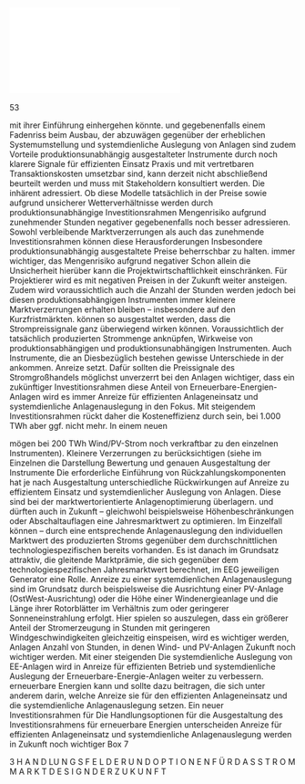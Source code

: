 ![./pages/page55.pdf](../assets/./pages/page55.pdf)




53

mit ihrer Einführung einhergehen könnte.
und gegebenenfalls einem Fadenriss beim Ausbau, der
abzuwägen gegenüber der erheblichen Systemumstellung
und systemdienliche Auslegung von Anlagen sind zudem
Vorteile produktionsunabhängig ausgestalteter Instrumente durch noch klarere Signale für effizienten Einsatz
Praxis und mit vertretbaren Transaktionskosten umsetzbar sind, kann derzeit nicht abschließend beurteilt werden und muss mit Stakeholdern konsultiert werden. Die
inhärent adressiert. Ob diese Modelle tatsächlich in der
Preise sowie aufgrund unsicherer Wetterverhältnisse werden durch produktionsunabhängige Investitionsrahmen
Mengenrisiko aufgrund zunehmender Stunden negativer
gegebenenfalls noch besser adressieren. Sowohl verbleibende Marktverzerrungen als auch das zunehmende
Investitionsrahmen können diese Herausforderungen
Insbesondere produktionsunabhängig ausgestaltete
Preise beherrschbar zu halten.
immer wichtiger, das Mengenrisiko aufgrund negativer
Schon allein die Unsicherheit hierüber kann die Projektwirtschaftlichkeit einschränken. Für Projektierer wird es
mit negativen Preisen in der Zukunft weiter ansteigen.
Zudem wird voraussichtlich auch die Anzahl der Stunden
werden jedoch bei diesen produktionsabhängigen Instrumenten immer kleinere Marktverzerrungen erhalten bleiben – insbesondere auf den Kurzfristmärkten.
können so ausgestaltet werden, dass die Strompreissignale ganz überwiegend wirken können. Voraussichtlich
der tatsächlich produzierten Strommenge anknüpfen,
Wirkweise von produktionsabhängigen und produktionsunabhängigen Instrumenten. Auch Instrumente, die an
Diesbezüglich bestehen gewisse Unterschiede in der
ankommen.
Anreize setzt. Dafür sollten die Preissignale des Stromgroßhandels möglichst unverzerrt bei den Anlagen
wichtiger, dass ein zukünftiger Investitionsrahmen diese
Anteil von Erneuerbare-Energien-Anlagen wird es immer
Anreize für effizienten Anlageneinsatz und systemdienliche Anlagenauslegung in den Fokus. Mit steigendem
Investitionsrahmen rückt daher die Kosteneffizienz durch
sein, bei 1.000 TWh aber ggf. nicht mehr. In einem neuen

mögen bei 200 TWh Wind/PV-Strom noch verkraftbar
zu den einzelnen Instrumenten). Kleinere Verzerrungen
zu berücksichtigen (siehe im Einzelnen die Darstellung
Bewertung und genauen Ausgestaltung der Instrumente
Die erforderliche Einführung von Rückzahlungskomponenten hat je nach Ausgestaltung unterschiedliche Rückwirkungen auf Anreize zu effizientem Einsatz und systemdienlicher Auslegung von Anlagen. Diese sind bei der
marktwertorientierte Anlagenoptimierung überlagern.
und dürften auch in Zukunft – gleichwohl beispielsweise Höhenbeschränkungen oder Abschaltauflagen eine
Jahresmarktwert zu optimieren. Im Einzelfall können –
durch eine entsprechende Anlagenauslegung den individuellen Marktwert des produzierten Stroms gegenüber dem durchschnittlichen technologiespezifischen
bereits vorhanden. Es ist danach im Grundsatz attraktiv,
die gleitende Marktprämie, die sich gegenüber dem technologiespezifischen Jahresmarktwert berechnet, im EEG
jeweiligen Generator eine Rolle. Anreize zu einer systemdienlichen Anlagenauslegung sind im Grundsatz durch
beispielsweise die Ausrichtung einer PV-Anlage (OstWest-Ausrichtung) oder die Höhe einer Windenergieanlage und die Länge ihrer Rotorblätter im Verhältnis zum
oder geringerer Sonneneinstrahlung erfolgt. Hier spielen
so auszulegen, dass ein größerer Anteil der Stromerzeugung in Stunden mit geringeren Windgeschwindigkeiten
gleichzeitig einspeisen, wird es wichtiger werden, Anlagen
Anzahl von Stunden, in denen Wind- und PV-Anlagen
Zukunft noch wichtiger werden. Mit einer steigenden
Die systemdienliche Auslegung von EE-Anlagen wird in
Anreize für effizienten Betrieb und systemdienliche Auslegung der Erneuerbare-Energie-Anlagen weiter zu verbessern.
erneuerbare Energien kann und sollte dazu beitragen, die
sich unter anderem darin, welche Anreize sie für den effizienten Anlageneinsatz und die systemdienliche Anlagenauslegung setzen. Ein neuer Investitionsrahmen für
Die Handlungsoptionen für die Ausgestaltung des Investitionsrahmens für erneuerbare Energien unterscheiden
Anreize für effizienten Anlageneinsatz und systemdienliche Anlagenauslegung werden in Zukunft noch wichtiger
Box 7

3 H A N D LU N G S F E L D E R U N D O P T I O N E N F Ü R D A S S T R O M M A R K T D E S I G N D E R Z U K U N F T
